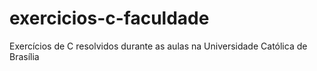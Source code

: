 # exercicios-c-faculdade
Exercícios de C resolvidos durante as aulas na Universidade Católica de Brasília
